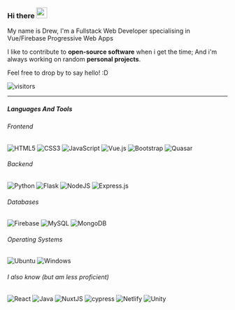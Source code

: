 ### Hi there <img src="https://i.giphy.com/media/hvRJCLFzcasrR4ia7z/giphy.webp" width="25px"> 


My name is Drew, I'm a Fullstack Web Developer specialising in Vue/Firebase Progressive Web Apps

I like to contribute to **open-source software** when i get the time;
And i'm always working on random **personal projects**. 

Feel free to drop by to say hello! :D

![visitors](https://visitor-badge.deta.dev/badge?page_id=Hoppi164.Hoppi164&left_color=forestgreen&right_color=grey)

<hr>

##### Languages And Tools
###### Frontend
![HTML5](https://img.shields.io/badge/html5-grey.svg?style=for-the-badge&logo=html5&logoColor=ef3700) ![CSS3](https://img.shields.io/badge/css3-grey.svg?style=for-the-badge&logo=css3&logoColor=29A9DF) ![JavaScript](https://img.shields.io/badge/javascript-grey.svg?style=for-the-badge&logo=javascript&logoColor=%23F7DF1E)
![Vue.js](https://img.shields.io/badge/vuejs-grey.svg?style=for-the-badge&logo=vuedotjs&logoColor=%234FC08D) ![Bootstrap](https://img.shields.io/badge/bootstrap-grey.svg?style=for-the-badge&logo=bootstrap&logoColor=7952B3) ![Quasar](https://img.shields.io/badge/quasar-grey.svg?style=for-the-badge&logo=quasar&logoColor=00B4FF)

###### Backend
![Python](https://img.shields.io/badge/python-grey?style=for-the-badge&logo=python&logoColor=ffdd54) ![Flask](https://img.shields.io/badge/flask-grey.svg?style=for-the-badge&logo=flask&logoColor=white)
![NodeJS](https://img.shields.io/badge/node.js-grey?style=for-the-badge&logo=node.js&logoColor=6DA55F&) ![Express.js](https://img.shields.io/badge/express.js-grey.svg?style=for-the-badge&logo=express&logoColor=%2361DAFB)


###### Databases
![Firebase](https://img.shields.io/badge/firebase-grey.svg?style=for-the-badge&logo=firebase) ![MySQL](https://img.shields.io/badge/mysql-grey.svg?style=for-the-badge&logo=mysql&logoColor=F29111) ![MongoDB](https://img.shields.io/badge/MongoDB-grey.svg?style=for-the-badge&logo=mongodb&logoColor=234ea94b)


###### Operating Systems
![Ubuntu](https://img.shields.io/badge/Ubuntu-grey?style=for-the-badge&logo=ubuntu&logoColor=E95420) ![Windows](https://img.shields.io/badge/Windows-grey?style=for-the-badge&logo=windows&logoColor=0078D6)

###### I also know (but am less proficient)
![React](https://img.shields.io/badge/react-grey.svg?style=for-the-badge&logo=react&logoColor=%2361DAFB) ![Java](https://img.shields.io/badge/java-grey.svg?style=for-the-badge&logo=java&logoColor=%23ED8B00) ![NuxtJS](https://img.shields.io/badge/Nuxt-grey?style=for-the-badge&logo=nuxt.js&logoColor=00DC82)
![cypress](https://img.shields.io/badge/-cypress-grey?style=for-the-badge&logo=cypress&logoColor=058a5e) ![Netlify](https://img.shields.io/badge/netlify-grey.svg?style=for-the-badge&logo=netlify&logoColor=#00C7B7) ![Unity](https://img.shields.io/badge/unity-grey.svg?style=for-the-badge&logo=unity&logoColor=white)





<!--
**Hoppi164/Hoppi164** is a ✨ _special_ ✨ repository because its `README.md` (this file) appears on your GitHub profile.

Here are some ideas to get you started:

- 🔭 I’m currently working on ...
- 🌱 I’m currently learning ...
- 👯 I’m looking to collaborate on ...  
- 🤔 I’m looking for help with ...
- 💬 Ask me about ...
- 📫 How to reach me: ...
- 😄 Pronouns: ...
- ⚡ Fun fact: ...
-->
